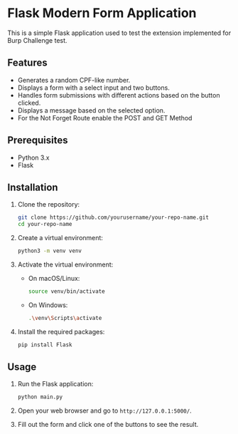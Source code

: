 # Flask Modern Form Application

This is a simple Flask application used to test the extension implemented for Burp Challenge test.

## Features

- Generates a random CPF-like number.
- Displays a form with a select input and two buttons.
- Handles form submissions with different actions based on the button clicked.
- Displays a message based on the selected option.
- For the Not Forget Route enable the POST and GET Method

## Prerequisites

- Python 3.x
- Flask

## Installation

1. Clone the repository:
    ```sh
    git clone https://github.com/yourusername/your-repo-name.git
    cd your-repo-name
    ```

2. Create a virtual environment:
    ```sh
    python3 -m venv venv
    ```

3. Activate the virtual environment:
    - On macOS/Linux:
        ```sh
        source venv/bin/activate
        ```
    - On Windows:
        ```sh
        .\venv\Scripts\activate
        ```

4. Install the required packages:
    ```sh
    pip install Flask
    ```

## Usage

1. Run the Flask application:
    ```sh
    python main.py
    ```

2. Open your web browser and go to `http://127.0.0.1:5000/`.

3. Fill out the form and click one of the buttons to see the result.
